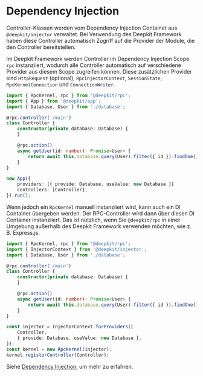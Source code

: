 # Dependency Injection

Controller-Klassen werden vom Dependency Injection Container aus `@deepkit/injector` verwaltet. Bei Verwendung des Deepkit Framework haben diese Controller automatisch Zugriff auf die Provider der Module, die den Controller bereitstellen.

Im Deepkit Framework werden Controller im Dependency Injection Scope `rpc` instanziiert, wodurch alle Controller automatisch auf verschiedene Provider aus diesem Scope zugreifen können. Diese zusätzlichen Provider sind `HttpRequest` (optional), `RpcInjectorContext`, `SessionState`, `RpcKernelConnection` und `ConnectionWriter`.

```typescript
import { RpcKernel, rpc } from '@deepkit/rpc';
import { App } from '@deepkit/app';
import { Database, User } from './database';

@rpc.controller('/main')
class Controller {
    constructor(private database: Database) {
    }

    @rpc.action()
    async getUser(id: number): Promise<User> {
        return await this.database.query(User).filter({ id }).findOne();
    }
}

new App({
    providers: [{ provide: Database, useValue: new Database }]
    controllers: [Controller],
}).run();
```

Wenn jedoch ein `RpcKernel` manuell instanziiert wird, kann auch ein DI Container übergeben werden. Der RPC-Controller wird dann über diesen DI Container instanziiert. Das ist nützlich, wenn Sie `@deepkit/rpc` in einer Umgebung außerhalb des Deepkit Framework verwenden möchten, wie z. B. Express.js.

```typescript
import { RpcKernel, rpc } from '@deepkit/rpc';
import { InjectorContext } from '@deepkit/injector';
import { Database, User } from './database';

@rpc.controller('/main')
class Controller {
    constructor(private database: Database) {
    }

    @rpc.action()
    async getUser(id: number): Promise<User> {
        return await this.database.query(User).filter({ id }).findOne();
    }
}

const injector = InjectorContext.forProviders([
    Controller,
    { provide: Database, useValue: new Database },
]);
const kernel = new RpcKernel(injector);
kernel.registerController(Controller);
```

Siehe [Dependency Injection](../dependency-injection.md), um mehr zu erfahren.